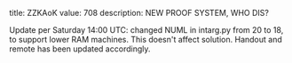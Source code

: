 title: ZZKAoK
value: 708
description: NEW PROOF SYSTEM, WHO DIS?

Update per Saturday 14:00 UTC: changed NUML in intarg.py from 20 to 18, to support lower RAM machines. This doesn't affect solution. Handout and remote has been updated accordingly.
